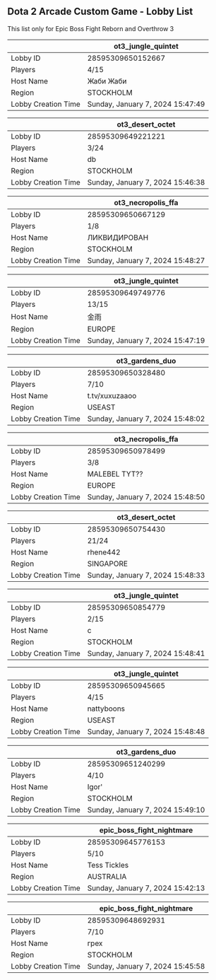 ## Dota 2 Arcade Custom Game - Lobby List

This list only for Epic Boss Fight Reborn and Overthrow 3

|  | ot3_jungle_quintet |
| ------ | ------ |
| Lobby ID | 28595309650152667 |
| Players | 4/15 |
| Host Name | Жаби Жаби |
| Region | STOCKHOLM |
| Lobby Creation Time | Sunday, January 7, 2024 15:47:49 |


|  | ot3_desert_octet |
| ------ | ------ |
| Lobby ID | 28595309649221221 |
| Players | 3/24 |
| Host Name | db |
| Region | STOCKHOLM |
| Lobby Creation Time | Sunday, January 7, 2024 15:46:38 |


|  | ot3_necropolis_ffa |
| ------ | ------ |
| Lobby ID | 28595309650667129 |
| Players | 1/8 |
| Host Name | ЛИКВИДИРОВАН |
| Region | STOCKHOLM |
| Lobby Creation Time | Sunday, January 7, 2024 15:48:27 |


|  | ot3_jungle_quintet |
| ------ | ------ |
| Lobby ID | 28595309649749776 |
| Players | 13/15 |
| Host Name | 金雨 |
| Region | EUROPE |
| Lobby Creation Time | Sunday, January 7, 2024 15:47:19 |


|  | ot3_gardens_duo |
| ------ | ------ |
| Lobby ID | 28595309650328480 |
| Players | 7/10 |
| Host Name | t.tv/xuxuzaaoo |
| Region | USEAST |
| Lobby Creation Time | Sunday, January 7, 2024 15:48:02 |


|  | ot3_necropolis_ffa |
| ------ | ------ |
| Lobby ID | 28595309650978499 |
| Players | 3/8 |
| Host Name | MALEBEL TYT?? |
| Region | EUROPE |
| Lobby Creation Time | Sunday, January 7, 2024 15:48:50 |


|  | ot3_desert_octet |
| ------ | ------ |
| Lobby ID | 28595309650754430 |
| Players | 21/24 |
| Host Name | rhene442 |
| Region | SINGAPORE |
| Lobby Creation Time | Sunday, January 7, 2024 15:48:33 |


|  | ot3_jungle_quintet |
| ------ | ------ |
| Lobby ID | 28595309650854779 |
| Players | 2/15 |
| Host Name | c |
| Region | STOCKHOLM |
| Lobby Creation Time | Sunday, January 7, 2024 15:48:41 |


|  | ot3_jungle_quintet |
| ------ | ------ |
| Lobby ID | 28595309650945665 |
| Players | 4/15 |
| Host Name | nattyboons |
| Region | USEAST |
| Lobby Creation Time | Sunday, January 7, 2024 15:48:48 |


|  | ot3_gardens_duo |
| ------ | ------ |
| Lobby ID | 28595309651240299 |
| Players | 4/10 |
| Host Name | Igor' |
| Region | STOCKHOLM |
| Lobby Creation Time | Sunday, January 7, 2024 15:49:10 |


|  | epic_boss_fight_nightmare |
| ------ | ------ |
| Lobby ID | 28595309645776153 |
| Players | 5/10 |
| Host Name | Tess Tickles |
| Region | AUSTRALIA |
| Lobby Creation Time | Sunday, January 7, 2024 15:42:13 |


|  | epic_boss_fight_nightmare |
| ------ | ------ |
| Lobby ID | 28595309648692931 |
| Players | 7/10 |
| Host Name | грех |
| Region | STOCKHOLM |
| Lobby Creation Time | Sunday, January 7, 2024 15:45:58 |


